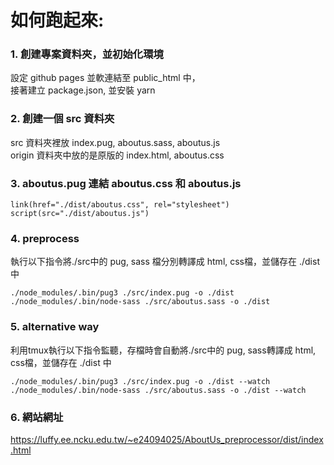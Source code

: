 # 如何跑起來:
### 1. 創建專案資料夾，並初始化環境
設定 github pages 並軟連結至 public_html 中，  
接著建立 package.json, 並安裝 yarn  

### 2. 創建一個 src 資料夾
src 資料夾裡放 index.pug, aboutus.sass, aboutus.js  
origin 資料夾中放的是原版的 index.html, aboutus.css  

### 3. aboutus.pug 連結 aboutus.css 和 aboutus.js
```
link(href="./dist/aboutus.css", rel="stylesheet")
script(src="./dist/aboutus.js")
```

### 4. preprocess
執行以下指令將./src中的 pug, sass 檔分別轉譯成 html, css檔，並儲存在 ./dist 中  
```
./node_modules/.bin/pug3 ./src/index.pug -o ./dist
./node_modules/.bin/node-sass ./src/aboutus.sass -o ./dist
```

### 5. alternative way
利用tmux執行以下指令監聽，存檔時會自動將./src中的 pug, sass轉譯成 html, css檔，並儲存在 ./dist 中  
```
./node_modules/.bin/pug3 ./src/index.pug -o ./dist --watch
./node_modules/.bin/node-sass ./src/aboutus.sass -o ./dist --watch
```

### 6. 網站網址
<https://luffy.ee.ncku.edu.tw/~e24094025/AboutUs_preprocessor/dist/index.html>  
